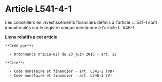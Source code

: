 # Article L541-4-1

Les conseillers en investissements financiers définis à l'article L. 541-1 sont immatriculés sur le registre unique mentionné
à l'article L. 546-1.

**Liens relatifs à cet article**

	**Créé par**:

	  - Ordonnance n°2016-827 du 23 juin 2016 - art. 12

	**Cite**:

	  - Code monétaire et financier - art. L541-1 (VD)
	  - Code monétaire et financier - art. L546-1 (V)
